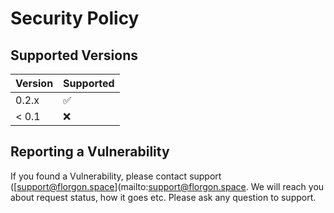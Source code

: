 # Security Policy

## Supported Versions

| Version | Supported          |
| ------- | ------------------ |
| 0.2.x   | :white_check_mark: |
| < 0.1   | :x:                |

## Reporting a Vulnerability

If you found a Vulnerability, please contact support ([support@florgon.space](mailto:support@florgon.space.
We will reach you about request status, how it goes etc. Please ask any question to support.
